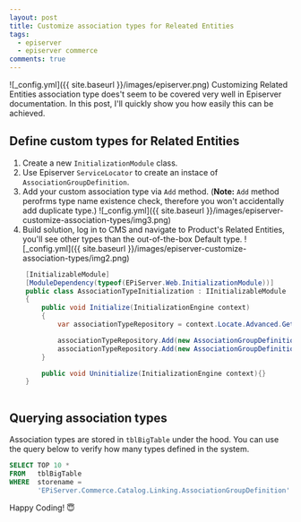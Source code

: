 ```yaml
---
layout: post
title: Customize association types for Releated Entities 
tags:
  - episerver
  - episerver commerce
comments: true
---
```


![_config.yml]({{ site.baseurl }}/images/episerver.png)
Customizing Related Entities association type does't seem to be covered very well in Episerver documentation. In this post, I'll quickly show you how easily this can be achieved. 


## Define custom types for Related Entities

1. Create a new `InitializationModule` class.
2. Use Episerver `ServiceLocator` to create an instace of `AssociationGroupDefinition`.
3. Add your custom association type via `Add` method. (**Note:** `Add` method perofrms type name existence check, therefore you won't accidentally add duplicate type.)
![_config.yml]({{ site.baseurl }}/images/episerver-customize-association-types/img3.png)
4. Build solution, log in to CMS and navigate to Product's Related Entities, you'll see other types than the out-of-the-box Default type.
![_config.yml]({{ site.baseurl }}/images/episerver-customize-association-types/img2.png)

```c#
    [InitializableModule]
    [ModuleDependency(typeof(EPiServer.Web.InitializationModule))]
    public class AssociationTypeInitialization : IInitializableModule
    {
        public void Initialize(InitializationEngine context)
        {
            var associationTypeRepository = context.Locate.Advanced.GetInstance<GroupDefinitionRepository<AssociationGroupDefinition>>();

            associationTypeRepository.Add(new AssociationGroupDefinition() { Name = "cross-selling" });
            associationTypeRepository.Add(new AssociationGroupDefinition() { Name = "upselling" });
        }

        public void Uninitialize(InitializationEngine context){}
    }
      
```
## Querying association types 

Association types are stored in `tblBigTable` under the hood. You can use the query below to verify how many types defined in the system.

```sql
SELECT TOP 10 * 
FROM   tblBigTable 
WHERE  storename = 
       'EPiServer.Commerce.Catalog.Linking.AssociationGroupDefinition' 
```


Happy Coding! 😇